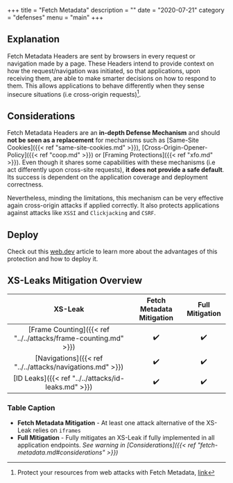 +++
title = "Fetch Metadata"
description = ""
date = "2020-07-21"
category = "defenses"
menu = "main"
+++


## Explanation

Fetch Metadata Headers are sent by browsers in every request or navigation made by a page. These Headers intend to provide context on how the request/navigation was initiated, so that applications, upon receiving them, are able to make smarter decisions on how to respond to them. This allows applications to behave differently when they sense insecure situations (i.e cross-origin requests)[^1].

## Considerations

Fetch Metadata Headers are an **in-depth Defense Mechanism** and should **not be seen as a replacement** for mechanisms such as [Same-Site Cookies]({{< ref "same-site-cookies.md" >}}), [Cross-Origin-Opener-Policy]({{< ref "coop.md" >}}) or [Framing Protections]({{< ref "xfo.md" >}}). Even though it shares some capabilities with these mechanisms (i.e act differently upon cross-site requests), **it does not provide a safe default**. 
Its success is dependent on the application coverage and deployment correctness.

Nevertheless, minding the limitations, this mechanism can be very effective again cross-origin attacks if applied correctly. It also protects applications against attacks like `XSSI` and `Clickjacking` and `CSRF`. 

## Deploy

Check out this [web.dev](https://web.dev/fetch-metadata/) article to learn more about the advantages of this protection and how to deploy it.

## XS-Leaks Mitigation Overview

|                           XS-Leak                                 |    Fetch Metadata Mitigation   |  Full Mitigation   |
|:-----------------------------------------------------------------:|:------------------------------:|:-------------------:
| [Frame Counting]({{< ref "../../attacks/frame-counting.md" >}})   |         ✔️                     |         ✔️
| [Navigations]({{< ref "../../attacks/navigations.md" >}})         |         ✔️                     |         ✔️
| [ID Leaks]({{< ref "../../attacks/id-leaks.md" >}})               |         ✔️                     |         ✔️

### Table Caption

- **Fetch Metadata Mitigation** -  At least one attack alternative of the XS-Leak relies on `iframes`
- **Full Mitigation** - Fully mitigates an XS-Leak if fully implemented in all application endpoints. *See warning in [Considerations]({{< ref "fetch-metadata.md#considerations" >}})*


[^1]: Protect your resources from web attacks with Fetch Metadata, [link](https://web.dev/fetch-metadata/)